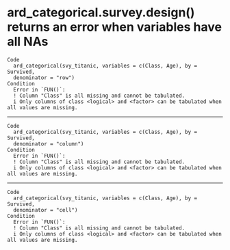 # ard_categorical.survey.design() returns an error when variables have all NAs

    Code
      ard_categorical(svy_titanic, variables = c(Class, Age), by = Survived,
      denominator = "row")
    Condition
      Error in `FUN()`:
      ! Column "Class" is all missing and cannot be tabulated.
      i Only columns of class <logical> and <factor> can be tabulated when all values are missing.

---

    Code
      ard_categorical(svy_titanic, variables = c(Class, Age), by = Survived,
      denominator = "column")
    Condition
      Error in `FUN()`:
      ! Column "Class" is all missing and cannot be tabulated.
      i Only columns of class <logical> and <factor> can be tabulated when all values are missing.

---

    Code
      ard_categorical(svy_titanic, variables = c(Class, Age), by = Survived,
      denominator = "cell")
    Condition
      Error in `FUN()`:
      ! Column "Class" is all missing and cannot be tabulated.
      i Only columns of class <logical> and <factor> can be tabulated when all values are missing.

